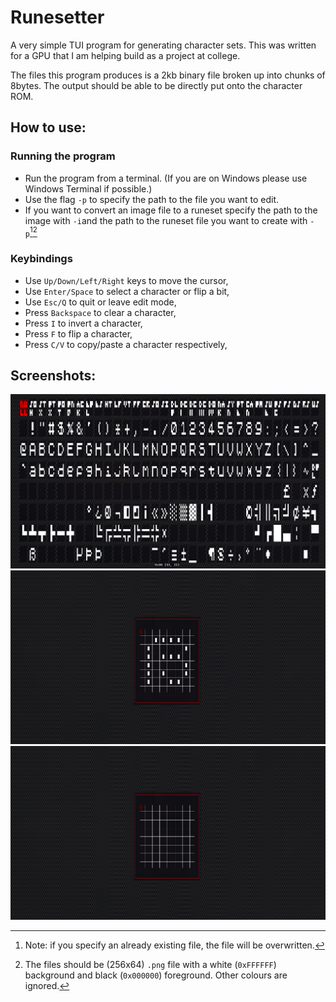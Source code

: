 # Runesetter

A very simple TUI program for generating character sets. This was written for a GPU that I am helping build as a project at college.

The files this program produces is a 2kb binary file broken up into chunks of 8bytes. The output should be able to be directly put onto the character ROM.

## How to use:

### Running the program

* Run the program from a terminal. (If you are on Windows please use Windows Terminal if possible.)
* Use the flag `-p` to specify the path to the file you want to edit.
* If you want to convert an image file to a runeset specify the path to the image with `-i`and the path to the runeset file you want to create with `-p`[^1][^2]

### Keybindings

* Use `Up/Down/Left/Right` keys to move the cursor,
* Use `Enter/Space` to select a character or flip a bit,
* Use `Esc/Q` to quit or leave edit mode,
* Press `Backspace` to clear a character,
* Press `I` to invert a character,
* Press `F` to flip a character,
* Press `C/V` to copy/paste a character respectively,

## Screenshots:

![All characters screen](./screenshots/1.png)
![Editing an example character](./screenshots/2.png)
![Editing a blank character](./screenshots/3.png)

[^1]: Note: if you specify an already existing file, the file will be overwritten.
[^2]: The files should be (256x64) `.png` file with a white (`0xFFFFFF`) background and black (`0x000000`) foreground. Other colours are ignored.
